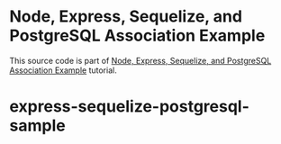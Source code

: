# Node, Express, Sequelize, and PostgreSQL Association Example

This source code is part of [Node, Express, Sequelize, and PostgreSQL Association Example](https://www.djamware.com/post/5bb1f05280aca74669894417/node-express-sequelize-and-postgresql-association-example) tutorial.
# express-sequelize-postgresql-sample
